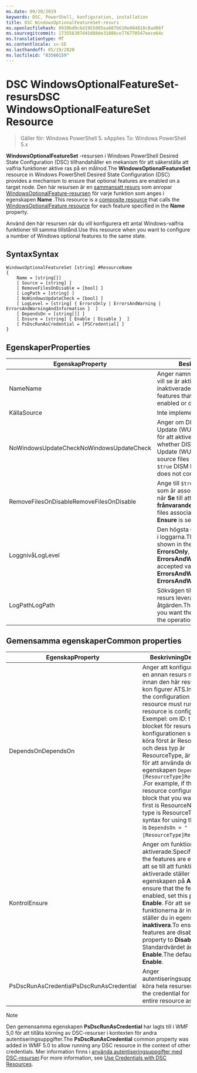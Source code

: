 ```yaml
---
ms.date: 09/20/2019
keywords: DSC, PowerShell, konfiguration, installation
title: DSC WindowsOptionalFeatureSet-resurs
ms.openlocfilehash: 0930bd0c6d1955005ea607b610e004818c0ad06f
ms.sourcegitcommit: 173556307d45d88de31086ce776770547eece64c
ms.translationtype: MT
ms.contentlocale: sv-SE
ms.lasthandoff: 05/19/2020
ms.locfileid: "83560159"
---
```

# <a name="dsc-windowsoptionalfeatureset-resource"></a><span data-ttu-id="7e667-103">DSC WindowsOptionalFeatureSet-resurs</span><span class="sxs-lookup"><span data-stu-id="7e667-103">DSC WindowsOptionalFeatureSet Resource</span></span>

> <span data-ttu-id="7e667-104">Gäller för: Windows PowerShell 5. x</span><span class="sxs-lookup"><span data-stu-id="7e667-104">Applies To: Windows PowerShell 5.x</span></span>

<span data-ttu-id="7e667-105">**WindowsOptionalFeatureSet** -resursen i Windows PowerShell Desired State Configuration (DSC) tillhandahåller en mekanism för att säkerställa att valfria funktioner aktive ras på en målnod.</span><span class="sxs-lookup"><span data-stu-id="7e667-105">The **WindowsOptionalFeatureSet** resource in Windows PowerShell Desired State Configuration (DSC) provides a mechanism to ensure that optional features are enabled on a target node.</span></span> <span data-ttu-id="7e667-106">Den här resursen är en [sammansatt resurs](../../../resources/authoringResourceComposite.md) som anropar [WindowsOptionalFeature-resursen](windowsOptionalFeatureResource.md) för varje funktion som anges i egenskapen **Name** .</span><span class="sxs-lookup"><span data-stu-id="7e667-106">This resource is a [composite resource](../../../resources/authoringResourceComposite.md) that calls the [WindowsOptionalFeature resource](windowsOptionalFeatureResource.md) for each feature specified in the **Name** property.</span></span>

<span data-ttu-id="7e667-107">Använd den här resursen när du vill konfigurera ett antal Windows-valfria funktioner till samma tillstånd.</span><span class="sxs-lookup"><span data-stu-id="7e667-107">Use this resource when you want to configure a number of Windows optional features to the same state.</span></span>

## <a name="syntax"></a><span data-ttu-id="7e667-108">Syntax</span><span class="sxs-lookup"><span data-stu-id="7e667-108">Syntax</span></span>

```Syntax
WindowsOptionalFeatureSet [string] #ResourceName
{
    Name = [string[]]
    [ Source = [string] ]
    [ RemoveFilesOnDisable = [bool] ]
    [ LogPath = [string] ]
    [ NoWindowsUpdateCheck = [bool] ]
    [ LogLevel = [string] { ErrorsOnly | ErrorsAndWarning | ErrorsAndWarningAndInformation }  ]
    [ DependsOn = [string[]] ]
    [ Ensure = [string] { Enable | Disable }  ]
    [ PsDscRunAsCredential = [PSCredential] ]
}
```

## <a name="properties"></a><span data-ttu-id="7e667-109">Egenskaper</span><span class="sxs-lookup"><span data-stu-id="7e667-109">Properties</span></span>

|<span data-ttu-id="7e667-110">Egenskap</span><span class="sxs-lookup"><span data-stu-id="7e667-110">Property</span></span> |<span data-ttu-id="7e667-111">Beskrivning</span><span class="sxs-lookup"><span data-stu-id="7e667-111">Description</span></span> |
|---|---|
|<span data-ttu-id="7e667-112">Name</span><span class="sxs-lookup"><span data-stu-id="7e667-112">Name</span></span> |<span data-ttu-id="7e667-113">Anger namnet på de funktioner som du vill se är aktiverade eller inaktiverade.</span><span class="sxs-lookup"><span data-stu-id="7e667-113">Indicates the name of the features that you want to ensure are enabled or disabled.</span></span> |
|<span data-ttu-id="7e667-114">Källa</span><span class="sxs-lookup"><span data-stu-id="7e667-114">Source</span></span> |<span data-ttu-id="7e667-115">Inte implementerat.</span><span class="sxs-lookup"><span data-stu-id="7e667-115">Not implemented.</span></span> |
|<span data-ttu-id="7e667-116">NoWindowsUpdateCheck</span><span class="sxs-lookup"><span data-stu-id="7e667-116">NoWindowsUpdateCheck</span></span> |<span data-ttu-id="7e667-117">Anger om DISM-kontakter Windows Update (WU) vid sökning efter källfiler för att aktivera funktioner.</span><span class="sxs-lookup"><span data-stu-id="7e667-117">Specifies whether DISM contacts Windows Update (WU) when searching for the source files to enable features.</span></span> <span data-ttu-id="7e667-118">Om inte `$true` DISM kontaktar Wu.</span><span class="sxs-lookup"><span data-stu-id="7e667-118">If `$true`, DISM does not contact WU.</span></span> |
|<span data-ttu-id="7e667-119">RemoveFilesOnDisable</span><span class="sxs-lookup"><span data-stu-id="7e667-119">RemoveFilesOnDisable</span></span> |<span data-ttu-id="7e667-120">Ange till `$true` om du vill ta bort alla filer som är associerade med funktionerna när **Se** till att de är inställda på **frånvarande**.</span><span class="sxs-lookup"><span data-stu-id="7e667-120">Set to `$true` to remove all files associated with the features when **Ensure** is set to **Absent**.</span></span> |
|<span data-ttu-id="7e667-121">Loggnivå</span><span class="sxs-lookup"><span data-stu-id="7e667-121">LogLevel</span></span> |<span data-ttu-id="7e667-122">Den högsta utmatnings nivån som visas i loggarna.</span><span class="sxs-lookup"><span data-stu-id="7e667-122">The maximum output level shown in the logs.</span></span> <span data-ttu-id="7e667-123">Godkända värden är: **ErrorsOnly**, **ErrorsAndWarning**och **ErrorsAndWarningAndInformation**.</span><span class="sxs-lookup"><span data-stu-id="7e667-123">The accepted values are: **ErrorsOnly**, **ErrorsAndWarning**, and **ErrorsAndWarningAndInformation**.</span></span> |
|<span data-ttu-id="7e667-124">LogPath</span><span class="sxs-lookup"><span data-stu-id="7e667-124">LogPath</span></span> |<span data-ttu-id="7e667-125">Sökvägen till logg filen där du vill att resurs leverantören ska logga åtgärden.</span><span class="sxs-lookup"><span data-stu-id="7e667-125">The path to a log file where you want the resource provider to log the operation.</span></span> |

## <a name="common-properties"></a><span data-ttu-id="7e667-126">Gemensamma egenskaper</span><span class="sxs-lookup"><span data-stu-id="7e667-126">Common properties</span></span>

|<span data-ttu-id="7e667-127">Egenskap</span><span class="sxs-lookup"><span data-stu-id="7e667-127">Property</span></span> |<span data-ttu-id="7e667-128">Beskrivning</span><span class="sxs-lookup"><span data-stu-id="7e667-128">Description</span></span> |
|---|---|
|<span data-ttu-id="7e667-129">DependsOn</span><span class="sxs-lookup"><span data-stu-id="7e667-129">DependsOn</span></span> |<span data-ttu-id="7e667-130">Anger att konfigurationen av en annan resurs måste köras innan den här resursen har kon figurer ATS.</span><span class="sxs-lookup"><span data-stu-id="7e667-130">Indicates that the configuration of another resource must run before this resource is configured.</span></span> <span data-ttu-id="7e667-131">Exempel: om ID: t för skript blocket för resurs konfigurationen som du vill köra först är ResourceName och dess typ är ResourceType, är syntaxen för att använda den här egenskapen `DependsOn = "[ResourceType]ResourceName"` .</span><span class="sxs-lookup"><span data-stu-id="7e667-131">For example, if the ID of the resource configuration script block that you want to run first is ResourceName and its type is ResourceType, the syntax for using this property is `DependsOn = "[ResourceType]ResourceName"`.</span></span> |
|<span data-ttu-id="7e667-132">Kontrol</span><span class="sxs-lookup"><span data-stu-id="7e667-132">Ensure</span></span> |<span data-ttu-id="7e667-133">Anger om funktionerna är aktiverade.</span><span class="sxs-lookup"><span data-stu-id="7e667-133">Specifies whether the features are enabled.</span></span> <span data-ttu-id="7e667-134">För att se till att funktionerna är aktiverade ställer du in egenskapen på **Aktivera**.</span><span class="sxs-lookup"><span data-stu-id="7e667-134">To ensure that the features are enabled, set this property to **Enable**.</span></span> <span data-ttu-id="7e667-135">För att se till att funktionerna är inaktiverade ställer du in egenskapen på **inaktivera**.</span><span class="sxs-lookup"><span data-stu-id="7e667-135">To ensure that the features are disabled, set the property to **Disable**.</span></span> <span data-ttu-id="7e667-136">Standardvärdet är **Enable**.</span><span class="sxs-lookup"><span data-stu-id="7e667-136">The default value is **Enable**.</span></span> |
|<span data-ttu-id="7e667-137">PsDscRunAsCredential</span><span class="sxs-lookup"><span data-stu-id="7e667-137">PsDscRunAsCredential</span></span> |<span data-ttu-id="7e667-138">Anger autentiseringsuppgifter för att köra hela resursen som.</span><span class="sxs-lookup"><span data-stu-id="7e667-138">Sets the credential for running the entire resource as.</span></span> |

> [!NOTE]
> <span data-ttu-id="7e667-139">Den gemensamma egenskapen **PsDscRunAsCredential** har lagts till i WMF 5,0 för att tillåta körning av DSC-resurser i kontexten för andra autentiseringsuppgifter.</span><span class="sxs-lookup"><span data-stu-id="7e667-139">The **PsDscRunAsCredential** common property was added in WMF 5.0 to allow running any DSC resource in the context of other credentials.</span></span> <span data-ttu-id="7e667-140">Mer information finns i [använda autentiseringsuppgifter med DSC-resurser](../../../configurations/runasuser.md).</span><span class="sxs-lookup"><span data-stu-id="7e667-140">For more information, see [Use Credentials with DSC Resources](../../../configurations/runasuser.md).</span></span>

